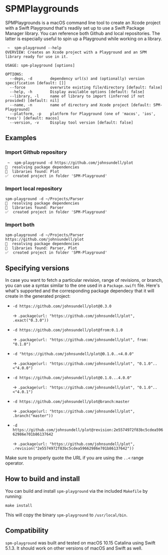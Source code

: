 # SPMPlaygrounds

SPMPlaygrounds is a macOS command line tool to create an Xcode project with a Swift Playground that's readily set up to use a Swift Package Manager library. You can reference both Github and local repositories. The latter is especially useful to spin up a Playground while working on a library.

```
 ~  spm-playground --help
OVERVIEW: Creates an Xcode project with a Playground and an SPM library ready for use in it.

USAGE: spm-playground [options]

OPTIONS:
  --deps, -d        dependency url(s) and (optionally) version specification [default: []]
  --force           overwrite existing file/directory [default: false]
  --help, -h        Display available options [default: false]
  --library, -l     name of library to import (inferred if not provided) [default: nil]
  --name, -n        name of directory and Xcode project [default: SPM-Playground]
  --platform, -p    platform for Playground (one of 'macos', 'ios', 'tvos') [default: macos]
  --version, -v     Display tool version [default: false]
```

## Examples

### Import Github repository

```
 ~  spm-playground -d https://github.com/johnsundell/plot
🔧  resolving package dependencies
📔  libraries found: Plot
✅  created project in folder 'SPM-Playground'
```

### Import local repository

```
spm-playground -d ~/Projects/Parser
🔧  resolving package dependencies
📔  libraries found: Parser
✅  created project in folder 'SPM-Playground'
```

### Import both

```
spm-playground -d ~/Projects/Parser https://github.com/johnsundell/plot
🔧  resolving package dependencies
📔  libraries found: Parser, Plot
✅  created project in folder 'SPM-Playground'
```

## Specifying versions

In case you want to fetch a particular revision, range of revisions, or branch, you can use a syntax similar to the one used in a `Package.swift` file. Here's what's supported and the corresponding package dependecy that it will create in the generated project:

- `-d https://github.com/johnsundell/plot@0.3.0`
  
  → `.package(url: "https://github.com/johnsundell/plot", .exact("0.3.0"))`

- `-d https://github.com/johnsundell/plot@from:0.1.0`
  
  → `.package(url: "https://github.com/johnsundell/plot", from: "0.1.0")`

- `-d "https://github.com/johnsundell/plot@0.1.0..<4.0.0"`

  → `.package(url: "https://github.com/johnsundell/plot", "0.1.0"..<"4.0.0")`

- `-d https://github.com/johnsundell/plot@0.1.0...4.0.0"` 

  → `.package(url: "https://github.com/johnsundell/plot", "0.1.0"..<"4.0.1")`

- `-d https://github.com/johnsundell/plot@branch:master` 

  → `.package(url: "https://github.com/johnsundell/plot", .branch("master"))`

- `-d https://github.com/johnsundell/plot@revision:2e5574972f83bc5cdea59662986e701b86137642` 

  → `.package(url: "https://github.com/johnsundell/plot", .revision("2e5574972f83bc5cdea59662986e701b86137642"))`

Make sure to properly quote the URL if you are using the `..<` range operator.

## How to build and install

You can build and install `spm-playground` via the included `Makefile` by running:

```
make install
```

This will copy the binary `spm-playground` to `/usr/local/bin`.

## Compatibility

`spm-playground` was built and tested on macOS 10.15 Catalina using Swift 5.1.3. It should work on other versions of macOS and Swift as well.
